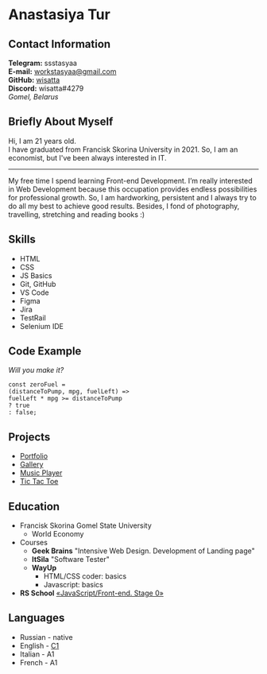 # Anastasiya Tur

## Contact Information
**Telegram:** ssstasyaa     
**E-mail:** workstasyaa@gmail.com    
**GitHub:** [wisatta](https://github.com/wisatta "GitHub")   
**Discord:** wisatta#4279   
*Gomel, Belarus*   

## Briefly About Myself
Hi, I am 21 years old.  
I have graduated from Francisk Skorina University in 2021. 
So, I am an economist, but I've been always interested in 
IT.

---

My free time I spend learning Front-end Development.
I’m really interested in Web Development because this occupation provides endless possibilities for professional growth.
So, I am hardworking, persistent and I always try to do all my best to achieve good results. 
Besides, I fond of photography, travelling, stretching and reading books :)

## Skills
* HTML
* CSS
* JS Basics
* Git, GitHub
* VS Code
* Figma
* Jira
* TestRail
* Selenium IDE

## Code Example
*Will you make it?*

```
const zeroFuel = 
(distanceToPump, mpg, fuelLeft) => 
fuelLeft * mpg >= distanceToPump 
? true 
: false;
```

## Projects
- [Portfolio](https://wisatta.github.io/portfolio/ "Portfolio")  
- [Gallery](https://wisatta.github.io/gallery/ "Gallery")  
- [Music Player](https://wisatta.github.io/music-player/ "Player")  
- [Tic Tac Toe](https://wisatta.github.io/tic-tac-toe/ "TicTacToe")  

## Education
* Francisk Skorina Gomel State University
  - World Economy
* Courses
  - **Geek Brains** "Intensive Web Design. Development of Landing page"
  - **ItSila** "Software Tester"
  - **WayUp**
      - HTML/CSS coder: basics
      - Javascript: basics
* **RS School** [«JavaScript/Front-end. Stage 0»](https://app.rs.school/certificate/mja188a8 "RSSchool")  

## Languages
* Russian - native
* English - [C1](https://www.efset.org/cert/WP5tYi "EFSET")  
* Italian - A1
* French - A1
